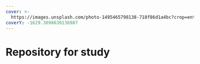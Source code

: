 ```yaml
---
cover: >-
  https://images.unsplash.com/photo-1495465798138-718f86d1a4bc?crop=entropy&cs=tinysrgb&fm=jpg&ixid=MnwxOTcwMjR8MHwxfHNlYXJjaHw0fHxzdHVkeXxlbnwwfHx8fDE2NjA0MDE3Nzc&ixlib=rb-1.2.1&q=80
coverY: -1629.3698630136987
---
```


# Repository for study

